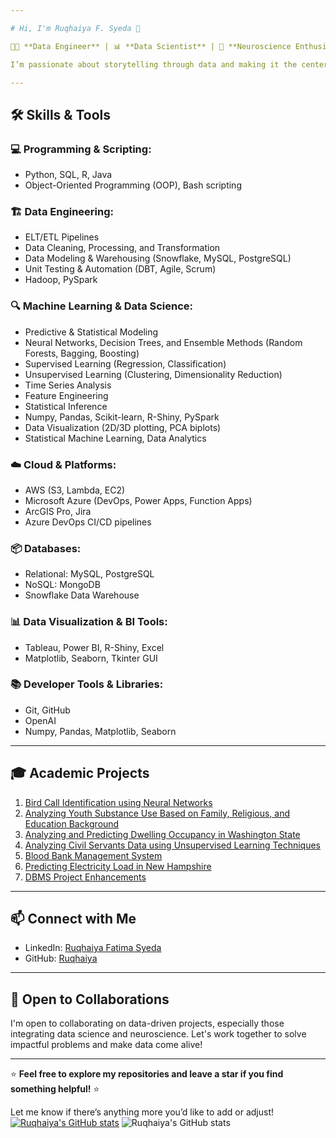 ```yaml
---

# Hi, I'm Ruqhaiya F. Syeda 👋

👩‍💻 **Data Engineer** | 📊 **Data Scientist** | 🧠 **Neuroscience Enthusiast**

I’m passionate about storytelling through data and making it the center of decision-making. With 2 years of experience as a Data Engineer and a strong background in Data Science, I have honed skills in data engineering, machine learning, and neuroscience research. Currently, I’m pursuing a Master’s in Data Science and working as a Graduate Research Assistant on projects that combine my love for technology and curiosity about the brain.

---
```


## 🛠️ Skills & Tools

### 💻 Programming & Scripting:
- Python, SQL, R, Java
- Object-Oriented Programming (OOP), Bash scripting

### 🏗️ Data Engineering:
- ELT/ETL Pipelines
- Data Cleaning, Processing, and Transformation
- Data Modeling & Warehousing (Snowflake, MySQL, PostgreSQL)
- Unit Testing & Automation (DBT, Agile, Scrum)
- Hadoop, PySpark

### 🔍 Machine Learning & Data Science:
- Predictive & Statistical Modeling
- Neural Networks, Decision Trees, and Ensemble Methods (Random Forests, Bagging, Boosting)
- Supervised Learning (Regression, Classification)
- Unsupervised Learning (Clustering, Dimensionality Reduction)
- Time Series Analysis
- Feature Engineering
- Statistical Inference
- Numpy, Pandas, Scikit-learn, R-Shiny, PySpark
- Data Visualization (2D/3D plotting, PCA biplots)
- Statistical Machine Learning, Data Analytics

### ☁️ Cloud & Platforms:
- AWS (S3, Lambda, EC2)
- Microsoft Azure (DevOps, Power Apps, Function Apps)
- ArcGIS Pro, Jira
- Azure DevOps CI/CD pipelines

### 📦 Databases:
- Relational: MySQL, PostgreSQL
- NoSQL: MongoDB
- Snowflake Data Warehouse

### 📊 Data Visualization & BI Tools:
- Tableau, Power BI, R-Shiny, Excel
- Matplotlib, Seaborn, Tkinter GUI

### 📚 Developer Tools & Libraries:
- Git, GitHub
- OpenAI
- Numpy, Pandas, Matplotlib, Seaborn

---

## 🎓 Academic Projects
1. [Bird Call Identification using Neural Networks](https://github.com/Ruqhaiya/Bird-call-Identification-using-Neural-Networks)
2. [Analyzing Youth Substance Use Based on Family, Religious, and Education Background](https://github.com/Ruqhaiya/Analyzing-Youth-Substance-Use-Based-on-Family-Religious-and-Education-background)
3. [Analyzing and Predicting Dwelling Occupancy in Washington State](https://github.com/Ruqhaiya/Analyzing-and-Predicting-Dwelling-Occupancy-in-Washington-State)
4. [Analyzing Civil Servants Data using Unsupervised Learning Techniques](https://github.com/Ruqhaiya/Analyzing-Civil-Servants-data-using-Unsupervised-Learning-techniques)
5. [Blood Bank Management System](https://github.com/Ruqhaiya/Blood-Bank-Management-System)
6. [Predicting Electricity Load in New Hampshire](https://github.com/Ruqhaiya/Predicting-Electricity-Load-in-New-Hampshire)
7. [DBMS Project Enhancements](https://github.com/Ruqhaiya/Dbms-Project-Enhancements)

---

## 📫 Connect with Me

- LinkedIn: [Ruqhaiya Fatima Syeda](https://www.linkedin.com/in/ruqhaiya-f-703425174/)
- GitHub: [Ruqhaiya](https://github.com/Ruqhaiya)

---

## 🎯 Open to Collaborations

I'm open to collaborating on data-driven projects, especially those integrating data science and neuroscience. Let's work together to solve impactful problems and make data come alive!

---

⭐ **Feel free to explore my repositories and leave a star if you find something helpful!** ⭐

Let me know if there’s anything more you’d like to add or adjust!
[![Ruqhaiya's GitHub stats](https://github-readme-stats.vercel.app/api?username=Ruqhaiya)](https://github.com/anuraghazra/github-readme-stats)
![Ruqhaiya's GitHub stats](https://github-readme-stats.vercel.app/api?username=Ruqhaiya&show_icons=true&theme=radical)

